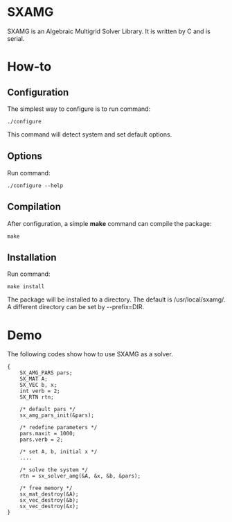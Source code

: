 # SXAMG

SXAMG is an Algebraic Multigrid Solver Library. It is written by C and is serial.

# How-to
## Configuration
The simplest way to configure is to run command:
```
./configure
```
This command will detect system and set default options.

## Options
Run command:
```
./configure --help
```

## Compilation
After configuration, a simple **make** command can compile the package:
```
make
```

## Installation
Run command:
```
make install
```
The package will be installed to a directory. The default is /usr/local/sxamg/. A different directory can be set by --prefix=DIR.

# Demo

The following codes show how to use SXAMG as a solver.

```
{
    SX_AMG_PARS pars;
    SX_MAT A;
    SX_VEC b, x;
    int verb = 2;
    SX_RTN rtn;
    
    /* default pars */
    sx_amg_pars_init(&pars);

    /* redefine parameters */
    pars.maxit = 1000;
    pars.verb = 2;
    
    /* set A, b, initial x */
    ....
    
    /* solve the system */
    rtn = sx_solver_amg(&A, &x, &b, &pars);
    
    /* free memory */
    sx_mat_destroy(&A);
    sx_vec_destroy(&b);
    sx_vec_destroy(&x);
}
```
